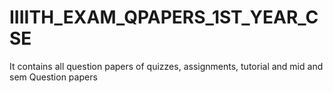 # IIIITH_EXAM_QPAPERS_1ST_YEAR_CSE
It contains all question papers of quizzes, assignments, tutorial and mid and sem Question papers
